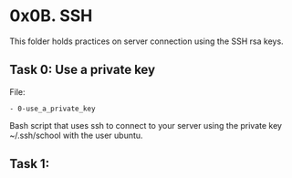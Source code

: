 # 0x0B. SSH

This folder holds practices on server connection using the SSH rsa keys. 

## Task 0:  Use a private key

File:

	- 0-use_a_private_key
Bash script that uses ssh to connect to your server using the private key ~/.ssh/school with the user ubuntu.



## Task 1:
